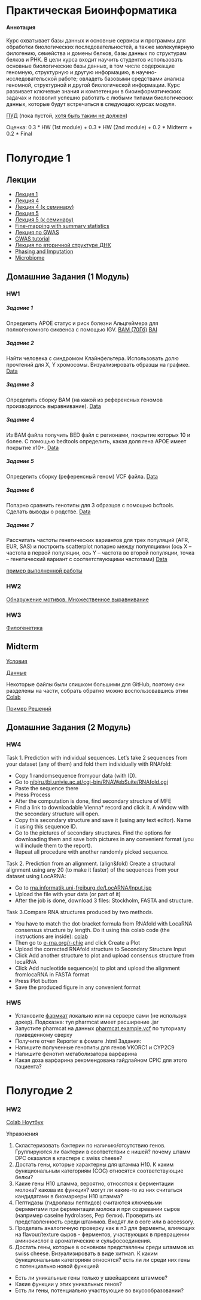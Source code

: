 # Практическая Биоинформатика

#### Аннотация
Курс охватывает базы данных и основные сервисы и программы для обработки биологических последовательностей, а также молекулярную филогению, семейства и домены белков, базы данных по структурам белков и РНК. В цели курса входит научить студентов использовать основные биологические базы данных, в том числе содержащие геномную, структурную и другую информацию, в научно-исследовательской работе; овладеть базовыми средствами анализа геномной, структурной и другой биологической информации. Курс развивает ключевые знания и компетенции в биоинформатических задачах и позволит успешно работать с любыми типами биологических данных, которые будут встречаться в следующих курсах модуля.

[ПУД](https://www.hse.ru/edu/courses/900085705) (пока пустой, [хотя быть таким не должен](https://www.hse.ru/studyspravka/programmauchdisc))

Оценка: 0.3 * HW (1st module) + 0.3 * HW (2nd module) + 0.2 * Midterm + 0.2 * Final

# Полугодие 1

## Лекции
- [Лекция 1](https://docs.google.com/viewer?url=https://github.com/Vladm0z/HSE-Bioinformatics/raw/main/Bioinformatics/MSc/PracBio/PB_Lec1.pdf)
- [Лекция 4](https://docs.google.com/viewer?url=https://github.com/Vladm0z/HSE-Bioinformatics/raw/main/Bioinformatics/MSc/PracBio/PB_Lec4.pdf)
- [Лекция 4 (к семинару)](https://docs.google.com/viewer?url=https://github.com/Vladm0z/HSE-Bioinformatics/raw/main/Bioinformatics/MSc/PracBio/PBs_Lec4.pdf)
- [Лекция 5](https://docs.google.com/viewer?url=https://github.com/Vladm0z/HSE-Bioinformatics/raw/main/Bioinformatics/MSc/PracBio/PB_Lec5.pdf)
- [Лекция 5 (к семинару)](https://docs.google.com/viewer?url=https://github.com/Vladm0z/HSE-Bioinformatics/raw/main/Bioinformatics/MSc/PracBio/PBs_Lec5.pdf)
- [Fine-mapping with summary statistics](https://stephenslab.github.io/susieR/articles/finemapping_summary_statistics.html)
- [Лекция по GWAS](https://docs.google.com/viewer?url=https://github.com/Vladm0z/HSE-Bioinformatics/raw/main/Bioinformatics/MSc/PracBio/Post-GWAS-1_30.09.2024.pdf)
- [GWAS tutorial](https://pbreheny.github.io/adv-gwas-tutorial/quality_control.html#fam)
- [Лекция по вторичной структуре ДНК](https://docs.google.com/viewer?url=https://github.com/Vladm0z/HSE-Bioinformatics/raw/main/Bioinformatics/MSc/PracBio/PBs_Lec_05_11_2024.pdf)
- [Phasing and Imputation](https://docs.google.com/viewer?url=https://github.com/Vladm0z/HSE-Bioinformatics/raw/main/Bioinformatics/MSc/PracBio/Phasing%20and%20imputation.pdf)
- [Microbiome](https://docs.google.com/viewer?url=https://github.com/Vladm0z/HSE-Bioinformatics/raw/main/Bioinformatics/MSc/PracBio/Microbiome.pdf)

## Домашние Задания (1 Модуль)
### HW1
##### Задание 1
Определить APOE статус и риск болезни Альцгеймера для полногеномного сиквенса с помощью IGV.
[BAM (70Гб)](https://storage.yandexcloud.net/genotek-testing/data/vi0006/vi0006.markdup.hg19.bam?X-Amz-Algorithm=AWS4-HMAC-SHA256&X-Amz-Credential=wgMztS8ws2HPY6sgnw38%2F20240910%2Fru-central1%2Fs3%2Faws4_request&X-Amz-Date=20240910T170208Z&X-Amz-Expires=864000&X-Amz-Signature=673FB8F2B3259D4A5F2326BD88BD7980B1D508D1A2F55075379BF61BD2A6AF69&X-Amz-SignedHeaders=host)
[BAI](https://storage.yandexcloud.net/genotek-testing/data/vi0006/vi0006.markdup.hg19.bai?X-Amz-Algorithm=AWS4-HMAC-SHA256&X-Amz-Credential=wgMztS8ws2HPY6sgnw38%2F20240910%2Fru-central1%2Fs3%2Faws4_request&X-Amz-Date=20240910T170237Z&X-Amz-Expires=864000&X-Amz-Signature=955B8DC66CC6C474038D2DFF1D90E354CA9F21D631C6901B1AB032218143BA74&X-Amz-SignedHeaders=host)

##### Задание 2
Найти человека с синдромом Клайнфельтера. Использовать долю прочтений для X, Y хромосомы. Визуализировать образцы на графике.
[Data](https://drive.google.com/file/d/1y4EX5VJBc5ZzAWVECgbhZMGMP7EzSRqt/view?usp=drive_link)

##### Задание 3
Определить сборку BAM (на какой из референсных геномов производилось выравнивание).
[Data](https://drive.google.com/file/d/1yBwfSk_-UkrYXF3zkjf8hAv-YlD8XNhV/view?usp=drive_link)

##### Задание 4
Из BAM файла получить BED файл с регионами, покрытие которых 10 и более. С помощью bedtools определить, какая доля гена APOE имеет покрытие x10+.
[Data](https://drive.google.com/file/d/1y6mscgydlMXj96c0m3xV3kHSci2a498n/view?usp=drive_link)

##### Задание 5
Определить сборку (референсный геном) VCF файла.
[Data](https://drive.google.com/file/d/1tB5_aX_PHTfgJBOxrBBgURkVGfd2gtAq/view?usp=drive_link)

##### Задание 6
Попарно сравнить генотипы для 3 образцов с помощью bcftools. Сделать выводы о родстве.
[Data](https://drive.google.com/file/d/1yKQC_qn8sDhyflKWvAQpYyDbBiTPvuv4/view?usp=drive_link)

##### Задание 7
Рассчитать частоты генетических вариантов для трех популяций (AFR, EUR, SAS) и построить scatterplot попарно между популяциями (ось Х – частота в первой популяции, ось Y – частота во второй популяции, точка – генетический вариант с соответствующими частотами)
[Data](https://drive.google.com/file/d/1yMDb2JGcMfaZ8T6oHVJRB2EPjq3dGos5/view?usp=drive_link)


[пример выполненной работы](https://colab.research.google.com/drive/1Re9ICj2SAEqcDrvhP-rtJgg-LgfydNbZ?usp=sharing)


### HW2

[Обнаружение мотивов. Множественное выравнивание](https://github.com/michtrofimov/hse_data_analysis_MSA/tree/master)

### HW3

[Филогенетика](https://github.com/michtrofimov/hse_data_analysis_phylogenetics)



## Midterm

[Условия](https://docs.google.com/viewer?url=https://github.com/Vladm0z/HSE-Bioinformatics/raw/main/Bioinformatics/MSc/PracBio/Midterm/Midterm.pdf)

[Данные](https://github.com/Vladm0z/HSE-Bioinformatics/tree/main/Bioinformatics/MSc/PracBio/Midterm)

Некоторые файлы были слишком большими для GitHub, поэтому они разделены на части, собрать обратно можно воспользовавшись этим [Colab](https://colab.research.google.com/drive/1DQu0zZz_REoLFjRxqyBUBRb232cv3wRj?usp=sharing)

[Пример Решений](https://docs.google.com/viewer?url=https://github.com/Vladm0z/HSE-Bioinformatics/raw/main/Bioinformatics/MSc/PracBio/Midterm/Midterm_sol.pdf)



## Домашние Задания (2 Модуль)
### HW4
Task 1. Prediction with individual sequences.
Let’s take 2 sequences from your dataset (any of them) and fold them individually with RNAfold:
- Copy 1 randomsequence fromyour data (with ID).
-  Go to [nibiru.tbi.univie.ac.at/cgi-bin/RNAWebSuite/RNAfold.cgi](http://nibiru.tbi.univie.ac.at/cgi-bin/RNAWebSuite/RNAfold.cgi)
- Paste the sequence there
- Press Process
- After the computation is done, find secondary structure of MFE
- Find a link to downloadable Vienna* record and click it. A window with the secondary structure will open.
- Copy this secondary structure and save it (using any text editor). Name it using this sequence ID.
- Go to the pictures of secondary structures. Find the options for downloading them and save both pictures in any convenient format (you will include them to the report).
- Repeat all procedure with another randomly picked sequence.

Task 2. Prediction from an alignment. (align&fold)
Create a structural alignment using any 20 (to make it faster) of the sequences from your
dataset using LocARNA:
- Go to [rna.informatik.uni-freiburg.de/LocARNA/Input.jsp](https://rna.informatik.uni-freiburg.de/LocARNA/Input.jsp)
- Upload the file with your data (or part of it)
- After the job is done, download 3 files: Stockholm, FASTA and structure.

Task 3.Compare RNA structures produced by two methods.
- You have to match the dot-bracket formula from RNAfold with LocaRNA consensus structure by length. Do it using this colab code (the instructions are inside): [colab](https://colab.research.google.com/drive/1dQZQgV2Y63VPjoqrqPC1B8Y5xG_HfzPv?usp=sharing)
- Then go to [e-rna.org/r-chie](https://e-rna.org/r-chie/) and click Create a Plot
- Upload the corrected RNAfold structure to Secondary Structure Input
- Click Add another structure to plot and upload consensus structure from locaRNA
- Click Add nucleotide sequence(s) to plot and upload the alignment fromlocaRNA in FASTA format
- Press Plot button
- Save the produced figure in any convenient format

### HW5
- Установите [фармкат](https://github.com/PharmGKB/PharmCAT-tutorial) локально или на сервере сами (не используя докер). Подсказка: тул
pharmcat имеет расширение .jar
- Запустите pharmcat на данных [pharmcat.example.vcf](https://github.com/Vladm0z/HSE-Bioinformatics/blob/main/Bioinformatics/MSc/PracBio/HW_1107/pharmcat.example.vcf) по туториалу приведенному сверху
- Получите отчет Reporter в фомате .html
Задания:
- Напишите полученные генотипы для генов VKORC1 и CYP2C9
- Напишите фенотип метаболизатора варфарина
- Какая доза варфарина рекомендована гайдлайном CPIC для этого пациента?

# Полугодие 2

### HW2

[Colab Ноутбук](https://colab.research.google.com/drive/19qfsfIYkdhC8tmXv548ifJ9Zg_fq0BIR?usp=sharing)


Упражнения
1. Скластеризовать бактерии по наличию/отсутствию генов. Группируются ли бактерии в соответствии с нишей? почему штамм DPC оказался в кластере с swiss cheese?
2. Достать гены, которые характерны для штамма H10. К каким функциональным категориям (СОС) относятся соответствующие белки?
3. Какие гены H10 штамма, вероятно, относятся к ферментации молока? какова их функция? могут ли какие-то из них считаться кандидатами в биомаркеры H10 штамма?
4. Пептидазы (гидролазы пептидов) считаются ключевыми ферментами при ферментации молока и при созревании сыров (например caseine hydrolases, Pep белки). Проверить их представленность среди штаммов. Входят ли в соге или в accessory.
5. Проделать аналогичную проверку как в п3 для ферменты, влияющих на flavour/texture сыров - ферментов, участвующих в превращении аминокислот в ароматические и сульфосоединения.
6. Достать гены, которые в основном представлены среди штаммов из swiss cheese. Визуализировать в виде хитмап. К каким функциональным категориям относятся? есть ли ли среди них гены с потенциально новой функцией
- Есть ли уникальные гены только у швейцарских штаммов?
-  Какие функции у этих уникальных генов?
-  Есть ли гены, потенциально участвующие во вкусообразовании?
